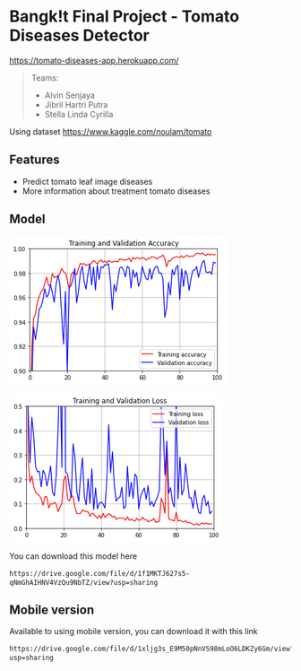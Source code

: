 # Bangk!t Final Project - Tomato Diseases Detector
https://tomato-diseases-app.herokuapp.com/
> Teams:
>   - Alvin Senjaya
>   - Jibril Hartri Putra
>   - Stella Linda Cyrilla

Using dataset https://www.kaggle.com/noulam/tomato

## Features

* Predict tomato leaf image diseases
* More information about treatment tomato diseases

## Model

![](1_pic_accuracy_res.png)

![](2_pic_loss_res.png)

You can download this model here
```
https://drive.google.com/file/d/1f1MKTJ627s5-qNmGhAIHNV4VzQu9NbTZ/view?usp=sharing
```

## Mobile version

Available to using mobile version, you can download it with this link

```
https://drive.google.com/file/d/1xljg3s_E9M50pNnVS98mLoO6LDKZy6Gm/view?usp=sharing
```

